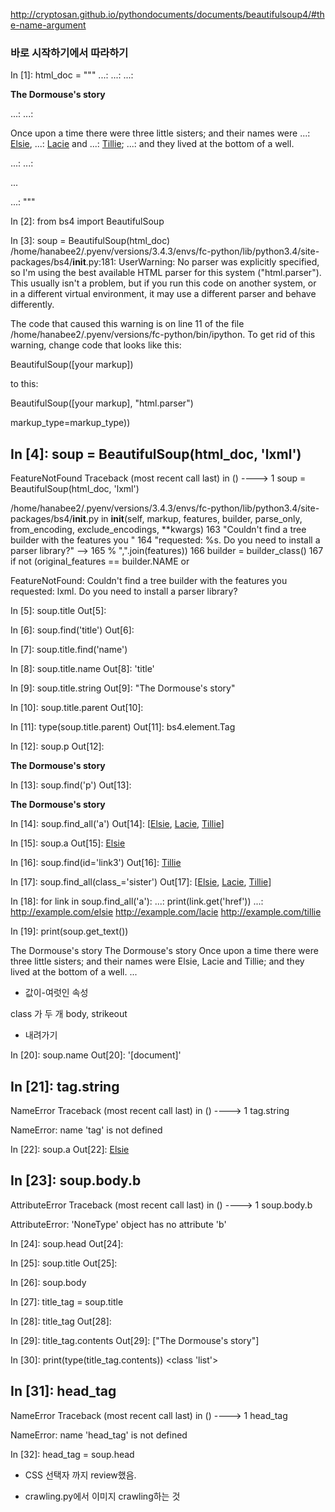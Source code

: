 http://cryptosan.github.io/pythondocuments/documents/beautifulsoup4/#the-name-argument

### 바로 시작하기에서 따라하기


In [1]: html_doc = """
   ...: <html><head><title>The Dormouse's story</title></head>
   ...: 
   ...: <p class="title"><b>The Dormouse's story</b></p>
   ...: 
   ...: <p class="story">Once upon a time there were three little sisters; and their names were
   ...: <a href="http://example.com/elsie" class="sister" id="link1">Elsie</a>,
   ...: <a href="http://example.com/lacie" class="sister" id="link2">Lacie</a> and
   ...: <a href="http://example.com/tillie" class="sister" id="link3">Tillie</a>;
   ...: and they lived at the bottom of a well.</p>
   ...: 
   ...: <p class="story">...</p>
   ...: """

In [2]: from bs4 import BeautifulSoup

In [3]: soup = BeautifulSoup(html_doc)
/home/hanabee2/.pyenv/versions/3.4.3/envs/fc-python/lib/python3.4/site-packages/bs4/__init__.py:181: UserWarning: No parser was explicitly specified, so I'm using the best available HTML parser for this system ("html.parser"). This usually isn't a problem, but if you run this code on another system, or in a different virtual environment, it may use a different parser and behave differently.

The code that caused this warning is on line 11 of the file /home/hanabee2/.pyenv/versions/fc-python/bin/ipython. To get rid of this warning, change code that looks like this:

 BeautifulSoup([your markup])

to this:

 BeautifulSoup([your markup], "html.parser")

  markup_type=markup_type))

In [4]: soup = BeautifulSoup(html_doc, 'lxml')
---------------------------------------------------------------------------
FeatureNotFound                           Traceback (most recent call last)
<ipython-input-4-9ab035f484df> in <module>()
----> 1 soup = BeautifulSoup(html_doc, 'lxml')

/home/hanabee2/.pyenv/versions/3.4.3/envs/fc-python/lib/python3.4/site-packages/bs4/__init__.py in __init__(self, markup, features, builder, parse_only, from_encoding, exclude_encodings, **kwargs)
    163                     "Couldn't find a tree builder with the features you "
    164                     "requested: %s. Do you need to install a parser library?"
--> 165                     % ",".join(features))
    166             builder = builder_class()
    167             if not (original_features == builder.NAME or

FeatureNotFound: Couldn't find a tree builder with the features you requested: lxml. Do you need to install a parser library?

In [5]: soup.title
Out[5]: <title>The Dormouse's story</title>

In [6]: soup.find('title')
Out[6]: <title>The Dormouse's story</title>

In [7]: soup.title.find('name')

In [8]: soup.title.name
Out[8]: 'title'

In [9]: soup.title.string
Out[9]: "The Dormouse's story"

In [10]: soup.title.parent
Out[10]: <head><title>The Dormouse's story</title></head>

In [11]: type(soup.title.parent)
Out[11]: bs4.element.Tag

In [12]: soup.p
Out[12]: <p class="title"><b>The Dormouse's story</b></p>

In [13]: soup.find('p')
Out[13]: <p class="title"><b>The Dormouse's story</b></p>

In [14]: soup.find_all('a')
Out[14]: 
[<a class="sister" href="http://example.com/elsie" id="link1">Elsie</a>,
 <a class="sister" href="http://example.com/lacie" id="link2">Lacie</a>,
 <a class="sister" href="http://example.com/tillie" id="link3">Tillie</a>]

In [15]: soup.a
Out[15]: <a class="sister" href="http://example.com/elsie" id="link1">Elsie</a>

In [16]: soup.find(id='link3')
Out[16]: <a class="sister" href="http://example.com/tillie" id="link3">Tillie</a>

In [17]: soup.find_all(class_='sister')
Out[17]: 
[<a class="sister" href="http://example.com/elsie" id="link1">Elsie</a>,
 <a class="sister" href="http://example.com/lacie" id="link2">Lacie</a>,
 <a class="sister" href="http://example.com/tillie" id="link3">Tillie</a>]

In [18]: for link in soup.find_all('a'):
    ...:     print(link.get('href'))
    ...: 
http://example.com/elsie
http://example.com/lacie
http://example.com/tillie

In [19]: print(soup.get_text())

The Dormouse's story
The Dormouse's story
Once upon a time there were three little sisters; and their names were
Elsie,
Lacie and
Tillie;
and they lived at the bottom of a well.
...

- 값이-여럿인 속성
<p class="body strikeout">
class 가 두 개
body, strikeout

- 내려가기


In [20]: soup.name
Out[20]: '[document]'

In [21]: tag.string
---------------------------------------------------------------------------
NameError                                 Traceback (most recent call last)
<ipython-input-21-c80e5154c6c4> in <module>()
----> 1 tag.string

NameError: name 'tag' is not defined

In [22]: soup.a
Out[22]: <a class="sister" href="http://example.com/elsie" id="link1">Elsie</a>

In [23]: soup.body.b
---------------------------------------------------------------------------
AttributeError                            Traceback (most recent call last)
<ipython-input-23-8ec437dd9b68> in <module>()
----> 1 soup.body.b

AttributeError: 'NoneType' object has no attribute 'b'

In [24]: soup.head
Out[24]: <head><title>The Dormouse's story</title></head>

In [25]: soup.title
Out[25]: <title>The Dormouse's story</title>

In [26]: soup.body

In [27]: title_tag = soup.title

In [28]: title_tag
Out[28]: <title>The Dormouse's story</title>

In [29]: title_tag.contents
Out[29]: ["The Dormouse's story"]

In [30]: print(type(title_tag.contents))
<class 'list'>

In [31]: head_tag
---------------------------------------------------------------------------
NameError                                 Traceback (most recent call last)
<ipython-input-31-cb86da4c96ef> in <module>()
----> 1 head_tag

NameError: name 'head_tag' is not defined

In [32]: head_tag = soup.head

- CSS 선택자 까지 review했음.


- crawling.py에서 이미지 crawling하는 것

